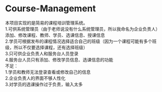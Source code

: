 # Course-Management
本项目实现的是简易的课程培训管理系统。<br>
1.可供系统管理员（由于老师说没有什么系统管理员，所以我命名为企业负责人）添加、修改课程、教师、学员、选课信息、授课信息<br>
2.学员可根据发布的课程情况选择适合自己的班级（因为一个课程可能有多个班级，所以不仅要选择课程，还有选择班级）<br>
3.只可供企业负责人和服务台人员登录<br>
4.服务台人员只有添加、修改学员信息、选课信息的功能<br>
  不足：<br>
1.学员和教师无法登录查看或修改自己的信息<br>
2.企业负责人的界面不够人性化<br>
3.对学员的选课操作过于负责，输入太多<br>
